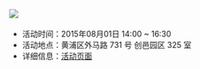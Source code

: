 ## ![](http://deathking.github.io/SICPxShanghai/assets/image/banner.png)

+ 活动时间：2015年08月01日 14:00 ~ 16:30
+ 活动地点：黄浦区外马路 731 号 创邑园区 325 室
+ 详细信息：[活动页面](http://deathking.github.io/SICPxShanghai/)